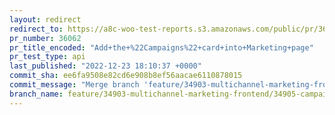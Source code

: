 ```yaml
---
layout: redirect
redirect_to: https://a8c-woo-test-reports.s3.amazonaws.com/public/pr/36062/api/index.html
pr_number: 36062
pr_title_encoded: "Add+the+%22Campaigns%22+card+into+Marketing+page"
pr_test_type: api
last_published: "2022-12-23 18:10:37 +0000"
commit_sha: ee6fa9508e82cd6e908b8ef56aacae6110878015
commit_message: "Merge branch 'feature/34903-multichannel-marketing-frontend/34906-cha…"
branch_name: feature/34903-multichannel-marketing-frontend/34905-campaigns-card
---
```

